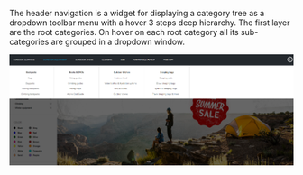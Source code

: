 The header navigation is a widget for displaying a category tree as a dropdown toolbar menu with a hover 3 steps deep hierarchy.
  The first layer are the root categories. On hover on each root category all its sub-categories are grouped in a dropdown window.   

![header-navigation.png](/images/elements/examples/header-navigation.png)